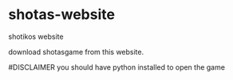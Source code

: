 # shotas-website
shotikos website

download shotasgame from this website.



#DISCLAIMER
you should have python installed to open the game
